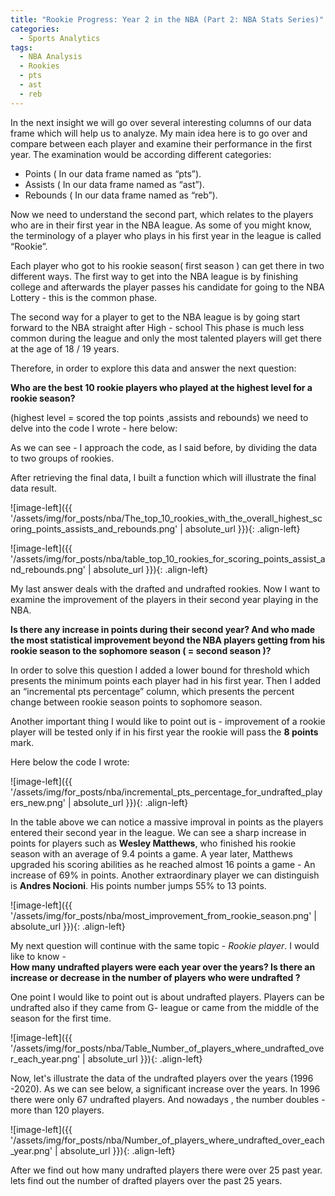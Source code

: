 ```yaml
---
title: "Rookie Progress: Year 2 in the NBA (Part 2: NBA Stats Series)"
categories:
  - Sports Analytics
tags:
  - NBA Analysis
  - Rookies
  - pts
  - ast
  - reb
---
```


In the next insight we will go over several interesting columns of our data frame which will help us to analyze. My main idea here is to go over and compare between each player and examine their performance in the first year. The examination would be according different categories:
* Points ( In our data frame named  as “pts”).
* Assists  ( In our data frame named  as “ast”).
* Rebounds ( In our data frame named  as “reb”).

Now we need to understand the second part, which relates to the players who are in their first year in the NBA league. As some of you might know, the terminology of a player who plays in his first year in the league is called “Rookie”.

Each player who got to his rookie season( first season ) can get there in two different ways. The first way to get into the NBA league is by finishing college and afterwards the player passes his candidate for going to the NBA Lottery - this is the common phase.

The second way for a player to get to the NBA league is by going start forward to the NBA straight after High - school This  phase is much less common during the league and only the most talented players will get there at the age of 18 / 19 years.

Therefore, in order to explore this data and answer the next question:

**Who are the best 10 rookie players who played at the highest level for a rookie season?** 

(highest level  = scored the top points ,assists and rebounds) we need to delve into the code I wrote - here below:



<script src="https://gist.github.com/AnalyticsForPleasure/c9c94cb946242195cafc7e8d80d8ee01.js"></script>


As we can see - I approach the code, as I said before, by dividing the data to two groups of rookies.


After retrieving the final data, I built a function which will illustrate the final data result.


<script src="https://gist.github.com/AnalyticsForPleasure/1bd847d7e07fa37480965d1e20822e7e.js"></script>




![image-left]({{ '/assets/img/for_posts/nba/The_top_10_rookies_with_the_overall_highest_scoring_points_assists_and_rebounds.png' | absolute_url }}){: .align-left}



![image-left]({{ '/assets/img/for_posts/nba/table_top_10_rookies_for_scoring_points_assist_and_rebounds.png' | absolute_url }}){: .align-left}



My last answer deals with the drafted and undrafted rookies. Now I want to examine the improvement of the players in their second year playing in the NBA. 

**Is there any increase in points during their second year? And who made the most statistical improvement beyond the NBA players getting from his rookie season to the sophomore season (  = second season )?**

In order to solve this question I added a lower bound for threshold which presents the minimum points each player had in his first year.
Then I added an “incremental pts percentage” column, which presents the percent change between  rookie season points to sophomore season.

Another important thing I would like to point out is - improvement of a rookie player will be tested only if in his first year the rookie will pass the **8 points** mark. 

Here below the code I wrote:


<script src="https://gist.github.com/AnalyticsForPleasure/655f5599e4b2850ab0e737cfa9bc13c2.js"></script>


 ![image-left]({{ '/assets/img/for_posts/nba/incremental_pts_percentage_for_undrafted_players_new.png' | absolute_url }}){: .align-left} 

In the table above we can notice a massive improval in points as the players entered their second year in the league. We can see a sharp increase in points for players such as **Wesley Matthews**, who finished his rookie season with an average of 9.4 points a game. A year later, Matthews upgraded his scoring abilities as he reached almost 16 points a game - An increase of 69% in points.
Another extraordinary player we can distinguish  is **Andres Nocioni**. His points number jumps 55% to 13 points.

![image-left]({{ '/assets/img/for_posts/nba/most_improvement_from_rookie_season.png' | absolute_url }}){: .align-left}





My next question will continue with the same topic -  *Rookie player*.
I would like to know -  
**How many undrafted players were each year over the years? Is there an increase or decrease in the number of players who were undrafted ?**

One point I would like to point out is about undrafted players. 
Players can be undrafted also if they came from G- league or came from the middle of the season for the first time.


<script src="https://gist.github.com/AnalyticsForPleasure/3fceacbaadb720c9c3f639bfe0ca13fc.js"></script>


![image-left]({{ '/assets/img/for_posts/nba/Table_Number_of_players_where_undrafted_over_each_year.png' | absolute_url }}){: .align-left}



Now, let's illustrate the data of the undrafted players over the years (1996 -2020). As we can see below, a significant increase over the years. In 1996 there were only 67 undrafted players. And nowadays , the number doubles - more than 120 players. 



![image-left]({{ '/assets/img/for_posts/nba/Number_of_players_where_undrafted_over_each_year.png' | absolute_url }}){: .align-left} 


After we find out how many undrafted players there were over 25 past year. lets find out the number of drafted players over the past 25 years.
